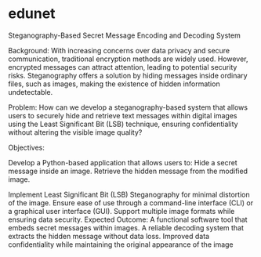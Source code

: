 # edunet
Steganography-Based Secret Message Encoding and Decoding System

Background: With increasing concerns over data privacy and secure communication, traditional encryption methods are widely used. However, encrypted messages can attract attention, leading to potential security risks. Steganography offers a solution by hiding messages inside ordinary files, such as images, making the existence of hidden information undetectable.

Problem: How can we develop a steganography-based system that allows users to securely hide and retrieve text messages within digital images using the Least Significant Bit (LSB) technique, ensuring confidentiality without altering the visible image quality?

Objectives:

Develop a Python-based application that allows users to:
Hide a secret message inside an image. Retrieve the hidden message from the modified image.

Implement Least Significant Bit (LSB) Steganography for minimal distortion of the image.
Ensure ease of use through a command-line interface (CLI) or a graphical user interface (GUI).
Support multiple image formats while ensuring data security.
Expected Outcome: A functional software tool that embeds secret messages within images. A reliable decoding system that extracts the hidden message without data loss. Improved data confidentiality while maintaining the original appearance of the image

